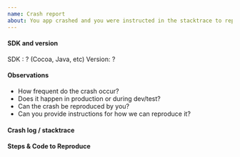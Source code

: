 ```yaml
---
name: Crash report
about: You app crashed and you were instructed in the stacktrace to report this issue. Please goto the repo for the SDK you use and create an issue there.
---
```


#### SDK and version
SDK : ? (Cocoa, Java, etc)
Version: ?

#### Observations
* How frequent do the crash occur?
* Does it happen in production or during dev/test?
* Can the crash be reproduced by you?
* Can you provide instructions for how we can reproduce it?

#### Crash log / stacktrace
<!-- The full stack trace. -->

#### Steps & Code to Reproduce
<!-- What steps/operations resulted in the crash? Please show any relevant code or steps that WE can
<!-- use to reproduce it. Even better is a full sample project that can reproduce the crash. -->
<!-- Code and files can be shared privately at help@realm.io if needed. -->

